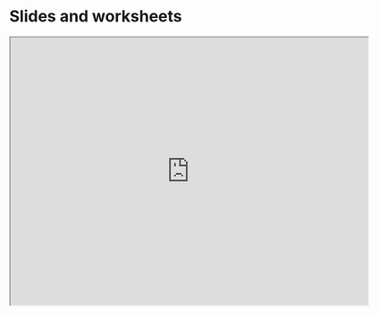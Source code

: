 # Slides and worksheets

<iframe src="https://drive.google.com/file/d/1CucPj1hH2iSG4x5S8OYrkLJMIxLj5Zk7/preview" width="640" height="480" allow="autoplay"></iframe>